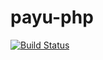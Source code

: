 # payu-php

[![Build Status](https://travis-ci.org/seferov/payu-php.svg?branch=master)](https://travis-ci.org/seferov/payu-php)
